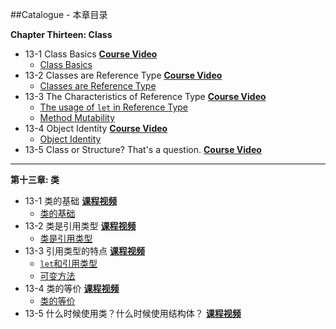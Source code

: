 ##Catalogue - 本章目录

**Chapter Thirteen: Class** 

   * 13-1 Class Basics [**Course Video**](http://t.imooc.com/video/11904)
      * [Class Basics](https://github.com/JeffreyWang2864/Play-with-Swift-3/blob/master/13-Class/01-Class-Basics.playground/Contents.swift)
   * 13-2 Classes are Reference Type [**Course Video**](http://t.imooc.com/video/11905)
      * [Classes are Reference Type](https://github.com/JeffreyWang2864/Play-with-Swift-3/blob/master/13-Class/02-Class-is-Reference-Type.playground/Contents.swift) 
   * 13-3 The Characteristics of Reference Type [**Course Video**](http://t.imooc.com/video/11906)
      * [The usage of ``let`` in Reference Type](https://github.com/JeffreyWang2864/Play-with-Swift-3/blob/master/13-Class/03-1-What-is-Constant-for-Reference-Type.playground/Contents.swift)
      * [Method Mutability](https://github.com/JeffreyWang2864/Play-with-Swift-3/blob/master/13-Class/03-2-Method-Mutability.playground/Contents.swift)
   * 13-4 Object Identity [**Course Video**](http://t.imooc.com/video/11907)
       * [Object Identity](https://github.com/JeffreyWang2864/Play-with-Swift-3/blob/master/13-Class/04-Object-Identity.playground/Contents.swift)
   * 13-5 Class or Structure? That's a question. [**Course Video**](http://t.imooc.com/video/11908)

---

**第十三章: 类**

   * 13-1 类的基础 [**课程视频**](http://t.imooc.com/video/11904)
      * [类的基础](https://github.com/JeffreyWang2864/Play-with-Swift-3/blob/master/13-Class/01-Class-Basics.playground/Contents.swift)
   * 13-2 类是引用类型 [**课程视频**](http://t.imooc.com/video/11905)
      * [类是引用类型](https://github.com/JeffreyWang2864/Play-with-Swift-3/blob/master/13-Class/02-Class-is-Reference-Type.playground/Contents.swift) 
   * 13-3 引用类型的特点 [**课程视频**](http://t.imooc.com/video/11906)
      * [``let``和引用类型](https://github.com/JeffreyWang2864/Play-with-Swift-3/blob/master/13-Class/03-1-What-is-Constant-for-Reference-Type.playground/Contents.swift)
      * [可变方法](https://github.com/JeffreyWang2864/Play-with-Swift-3/blob/master/13-Class/03-2-Method-Mutability.playground/Contents.swift)
   * 13-4 类的等价 [**课程视频**](http://t.imooc.com/video/11907)
       * [类的等价](https://github.com/JeffreyWang2864/Play-with-Swift-3/blob/master/13-Class/04-Object-Identity.playground/Contents.swift)
   * 13-5 什么时候使用类？什么时候使用结构体？ [**课程视频**](http://t.imooc.com/video/11908)
